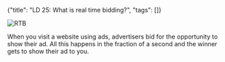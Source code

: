 {"title": "LD 25: What is real time bidding?", "tags": []}

![RTB](https://www.fraudlogix.com/wp-content/uploads/2019/06/Real-time-bidding.png)

When you visit a website using ads, advertisers bid for the opportunity to show
their ad. All this happens in the fraction of a second and the winner gets to
show their ad to you.

